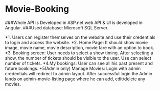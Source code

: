 # Movie-Booking
###Whole API is Developed in ASP.net web API & UI is developed in Angular.
###Used database: Microsoft SQL Server.

*1. Users can register themselves on the website and use their credentials to login and access the website.
*2. Home Page: 	It should show movie image, movie name, movie description, movie fare with an option to book.
*3. Booking screen: User needs to select a show timing. After selecting a show, the number of tickets should be visible to the user. Use can select number of tickets.
*4.My bookings: User can see all his past present and future bookings.
*5(Admin only) Manage Movies: Login with admin credentials will redirect to admin layout. After successful login the Admin lands on admin-movie-listing page where he can add, edit/delete any movies.
